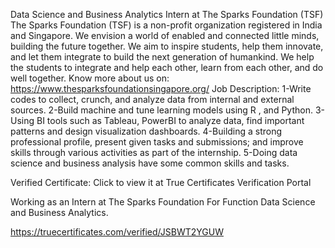 Data Science and Business Analytics Intern at The Sparks Foundation (TSF)
The Sparks Foundation (TSF) is a non-profit organization registered in India and Singapore. We envision a world of enabled and connected little minds, building the future together. We aim to inspire students, help them innovate, and let them integrate to build the next generation of humankind. We help the students to integrate and help each other, learn from each other, and do well together. Know more about us on: https://www.thesparksfoundationsingapore.org/ Job Description: 1-Write codes to collect, crunch, and analyze data from internal and external sources. 2-Build machine and tune learning models using R , and Python. 3-Using BI tools such as Tableau, PowerBI to analyze data, find important patterns and design visualization dashboards. 4-Building a strong professional profile, present given tasks and submissions; and improve skills through various activities as part of the internship. 5-Doing data science and business analysis have some common skills and tasks.

Verified Certificate: Click to view it at True Certificates Verification Portal

Working as an Intern at The Sparks Foundation For Function Data Science and Business Analytics.

https://truecertificates.com/verified/JSBWT2YGUW
